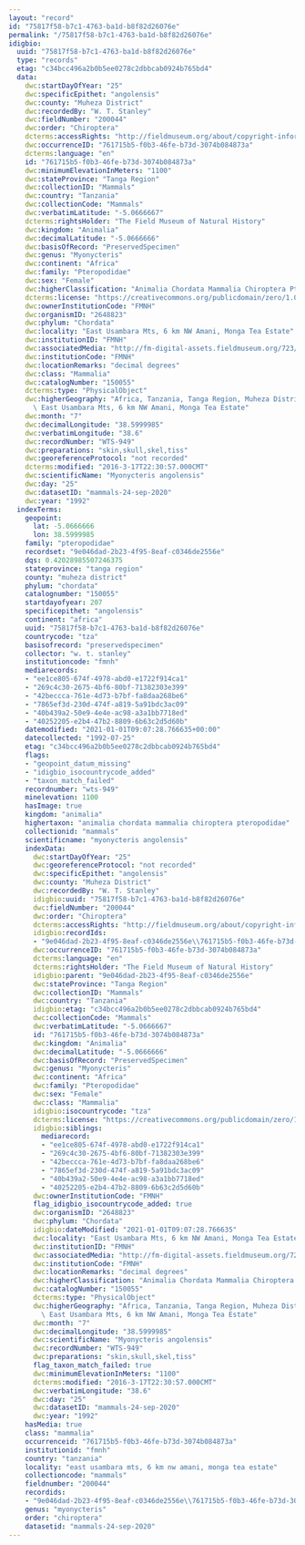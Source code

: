 ```yaml
---
layout: "record"
id: "75817f58-b7c1-4763-ba1d-b8f82d26076e"
permalink: "/75817f58-b7c1-4763-ba1d-b8f82d26076e"
idigbio:
  uuid: "75817f58-b7c1-4763-ba1d-b8f82d26076e"
  type: "records"
  etag: "c34bcc496a2b0b5ee0278c2dbbcab0924b765bd4"
  data:
    dwc:startDayOfYear: "25"
    dwc:specificEpithet: "angolensis"
    dwc:county: "Muheza District"
    dwc:recordedBy: "W. T. Stanley"
    dwc:fieldNumber: "200044"
    dwc:order: "Chiroptera"
    dcterms:accessRights: "http://fieldmuseum.org/about/copyright-information"
    dwc:occurrenceID: "761715b5-f0b3-46fe-b73d-3074b084873a"
    dcterms:language: "en"
    id: "761715b5-f0b3-46fe-b73d-3074b084873a"
    dwc:minimumElevationInMeters: "1100"
    dwc:stateProvince: "Tanga Region"
    dwc:collectionID: "Mammals"
    dwc:country: "Tanzania"
    dwc:collectionCode: "Mammals"
    dwc:verbatimLatitude: "-5.0666667"
    dcterms:rightsHolder: "The Field Museum of Natural History"
    dwc:kingdom: "Animalia"
    dwc:decimalLatitude: "-5.0666666"
    dwc:basisOfRecord: "PreservedSpecimen"
    dwc:genus: "Myonycteris"
    dwc:continent: "Africa"
    dwc:family: "Pteropodidae"
    dwc:sex: "Female"
    dwc:higherClassification: "Animalia Chordata Mammalia Chiroptera Pteropodidae"
    dcterms:license: "https://creativecommons.org/publicdomain/zero/1.0/"
    dwc:ownerInstitutionCode: "FMNH"
    dwc:organismID: "2648823"
    dwc:phylum: "Chordata"
    dwc:locality: "East Usambara Mts, 6 km NW Amani, Monga Tea Estate"
    dwc:institutionID: "FMNH"
    dwc:associatedMedia: "http://fm-digital-assets.fieldmuseum.org/723/197/150055_DLowerJaw_RB01_MZ.jpg|http://fm-digital-assets.fieldmuseum.org/723/198/150055_Dorsal_RB01_MZ.jpg|http://fm-digital-assets.fieldmuseum.org/723/199/150055_FullLateral_RB01_MZ.jpg|http://fm-digital-asse"
    dwc:institutionCode: "FMNH"
    dwc:locationRemarks: "decimal degrees"
    dwc:class: "Mammalia"
    dwc:catalogNumber: "150055"
    dcterms:type: "PhysicalObject"
    dwc:higherGeography: "Africa, Tanzania, Tanga Region, Muheza District, Ethiopean:\
      \ East Usambara Mts, 6 km NW Amani, Monga Tea Estate"
    dwc:month: "7"
    dwc:decimalLongitude: "38.5999985"
    dwc:verbatimLongitude: "38.6"
    dwc:recordNumber: "WTS-949"
    dwc:preparations: "skin,skull,skel,tiss"
    dwc:georeferenceProtocol: "not recorded"
    dcterms:modified: "2016-3-17T22:30:57.000CMT"
    dwc:scientificName: "Myonycteris angolensis"
    dwc:day: "25"
    dwc:datasetID: "mammals-24-sep-2020"
    dwc:year: "1992"
  indexTerms:
    geopoint:
      lat: -5.0666666
      lon: 38.5999985
    family: "pteropodidae"
    recordset: "9e046dad-2b23-4f95-8eaf-c0346de2556e"
    dqs: 0.42028985507246375
    stateprovince: "tanga region"
    county: "muheza district"
    phylum: "chordata"
    catalognumber: "150055"
    startdayofyear: 207
    specificepithet: "angolensis"
    continent: "africa"
    uuid: "75817f58-b7c1-4763-ba1d-b8f82d26076e"
    countrycode: "tza"
    basisofrecord: "preservedspecimen"
    collector: "w. t. stanley"
    institutioncode: "fmnh"
    mediarecords:
    - "ee1ce805-674f-4978-abd0-e1722f914ca1"
    - "269c4c30-2675-4bf6-80bf-71382303e399"
    - "42beccca-761e-4d73-b7bf-fa8daa268be6"
    - "7865ef3d-230d-474f-a819-5a91bdc3ac09"
    - "40b439a2-50e9-4e4e-ac98-a3a1bb7718ed"
    - "40252205-e2b4-47b2-8809-6b63c2d5d60b"
    datemodified: "2021-01-01T09:07:28.766635+00:00"
    datecollected: "1992-07-25"
    etag: "c34bcc496a2b0b5ee0278c2dbbcab0924b765bd4"
    flags:
    - "geopoint_datum_missing"
    - "idigbio_isocountrycode_added"
    - "taxon_match_failed"
    recordnumber: "wts-949"
    minelevation: 1100
    hasImage: true
    kingdom: "animalia"
    highertaxon: "animalia chordata mammalia chiroptera pteropodidae"
    collectionid: "mammals"
    scientificname: "myonycteris angolensis"
    indexData:
      dwc:startDayOfYear: "25"
      dwc:georeferenceProtocol: "not recorded"
      dwc:specificEpithet: "angolensis"
      dwc:county: "Muheza District"
      dwc:recordedBy: "W. T. Stanley"
      idigbio:uuid: "75817f58-b7c1-4763-ba1d-b8f82d26076e"
      dwc:fieldNumber: "200044"
      dwc:order: "Chiroptera"
      dcterms:accessRights: "http://fieldmuseum.org/about/copyright-information"
      idigbio:recordIds:
      - "9e046dad-2b23-4f95-8eaf-c0346de2556e\\761715b5-f0b3-46fe-b73d-3074b084873a"
      dwc:occurrenceID: "761715b5-f0b3-46fe-b73d-3074b084873a"
      dcterms:language: "en"
      dcterms:rightsHolder: "The Field Museum of Natural History"
      idigbio:parent: "9e046dad-2b23-4f95-8eaf-c0346de2556e"
      dwc:stateProvince: "Tanga Region"
      dwc:collectionID: "Mammals"
      dwc:country: "Tanzania"
      idigbio:etag: "c34bcc496a2b0b5ee0278c2dbbcab0924b765bd4"
      dwc:collectionCode: "Mammals"
      dwc:verbatimLatitude: "-5.0666667"
      id: "761715b5-f0b3-46fe-b73d-3074b084873a"
      dwc:kingdom: "Animalia"
      dwc:decimalLatitude: "-5.0666666"
      dwc:basisOfRecord: "PreservedSpecimen"
      dwc:genus: "Myonycteris"
      dwc:continent: "Africa"
      dwc:family: "Pteropodidae"
      dwc:sex: "Female"
      dwc:class: "Mammalia"
      idigbio:isocountrycode: "tza"
      dcterms:license: "https://creativecommons.org/publicdomain/zero/1.0/"
      idigbio:siblings:
        mediarecord:
        - "ee1ce805-674f-4978-abd0-e1722f914ca1"
        - "269c4c30-2675-4bf6-80bf-71382303e399"
        - "42beccca-761e-4d73-b7bf-fa8daa268be6"
        - "7865ef3d-230d-474f-a819-5a91bdc3ac09"
        - "40b439a2-50e9-4e4e-ac98-a3a1bb7718ed"
        - "40252205-e2b4-47b2-8809-6b63c2d5d60b"
      dwc:ownerInstitutionCode: "FMNH"
      flag_idigbio_isocountrycode_added: true
      dwc:organismID: "2648823"
      dwc:phylum: "Chordata"
      idigbio:dateModified: "2021-01-01T09:07:28.766635"
      dwc:locality: "East Usambara Mts, 6 km NW Amani, Monga Tea Estate"
      dwc:institutionID: "FMNH"
      dwc:associatedMedia: "http://fm-digital-assets.fieldmuseum.org/723/197/150055_DLowerJaw_RB01_MZ.jpg|http://fm-digital-assets.fieldmuseum.org/723/198/150055_Dorsal_RB01_MZ.jpg|http://fm-digital-assets.fieldmuseum.org/723/199/150055_FullLateral_RB01_MZ.jpg|http://fm-digital-asse"
      dwc:institutionCode: "FMNH"
      dwc:locationRemarks: "decimal degrees"
      dwc:higherClassification: "Animalia Chordata Mammalia Chiroptera Pteropodidae"
      dwc:catalogNumber: "150055"
      dcterms:type: "PhysicalObject"
      dwc:higherGeography: "Africa, Tanzania, Tanga Region, Muheza District, Ethiopean:\
        \ East Usambara Mts, 6 km NW Amani, Monga Tea Estate"
      dwc:month: "7"
      dwc:decimalLongitude: "38.5999985"
      dwc:scientificName: "Myonycteris angolensis"
      dwc:recordNumber: "WTS-949"
      dwc:preparations: "skin,skull,skel,tiss"
      flag_taxon_match_failed: true
      dwc:minimumElevationInMeters: "1100"
      dcterms:modified: "2016-3-17T22:30:57.000CMT"
      dwc:verbatimLongitude: "38.6"
      dwc:day: "25"
      dwc:datasetID: "mammals-24-sep-2020"
      dwc:year: "1992"
    hasMedia: true
    class: "mammalia"
    occurrenceid: "761715b5-f0b3-46fe-b73d-3074b084873a"
    institutionid: "fmnh"
    country: "tanzania"
    locality: "east usambara mts, 6 km nw amani, monga tea estate"
    collectioncode: "mammals"
    fieldnumber: "200044"
    recordids:
    - "9e046dad-2b23-4f95-8eaf-c0346de2556e\\761715b5-f0b3-46fe-b73d-3074b084873a"
    genus: "myonycteris"
    order: "chiroptera"
    datasetid: "mammals-24-sep-2020"
---
```

